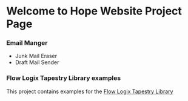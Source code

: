 # Welcome to Hope Website Project Page #

### Email Manger ###
  * Junk Mail Eraser
  * Draft Mail Sender

### Flow Logix Tapestry Library examples ###
This project contains examples for the [Flow Logix Tapestry Library](http://code.google.com/p/flowlogix/wiki/TapestryLibrary)